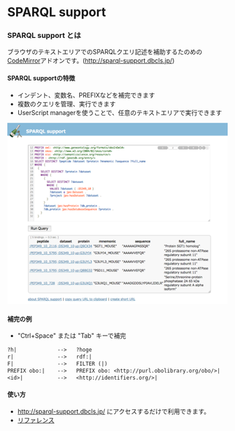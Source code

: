 # SPARQL support
### SPARQL support とは
ブラウザのテキストエリアでのSPARQLクエリ記述を補助するたのめの[CodeMirror](https://codemirror.net/)アドオンです。(http://sparql-support.dbcls.jp/)

#### SPARQL supportの特徴
* インデント、変数名、PREFIXなどを補完できます
* 複数のクエリを管理、実行できます
* UserScript managerを使うことで、任意のテキストエリアで実行できます

![Fig-1](./images/SPARQL_support_fig-1.png)

#### 補完の例
* "Ctrl+Space" または "Tab" キーで補完 
```
?h|             -->   ?hoge
r|              -->   rdf:|
F|              -->   FILTER (|)
PREFIX obo:|    -->   PREFIX obo: <http://purl.obolibrary.org/obo/>|
<id>|           -->   <http://identifiers.org/>|
```

#### 使い方
* http://sparql-support.dbcls.jp/ にアクセスするだけで利用できます。
* [リファレンス](http://sparql-support.dbcls.jp/sparql-support_j.html)
